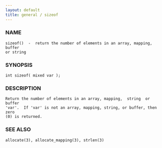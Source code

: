 ```yaml
---
layout: default
title: general / sizeof
---
```


### NAME

    sizeof()  -  return the number of elements in an array, mapping, buffer
    or string


### SYNOPSIS

    int sizeof( mixed var );


### DESCRIPTION

    Return the number of elements in an array, mapping,  string  or  buffer
    'var'.  If 'var' is not an array, mapping, string, or buffer, then zero
    (0) is returned.


### SEE ALSO

    allocate(3), allocate_mapping(3), strlen(3)
